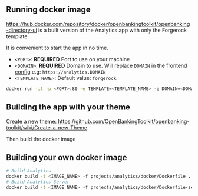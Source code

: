 ## Running docker image

<https://hub.docker.com/repository/docker/openbankingtoolkit/openbanking-directory-ui> is a built version of the Analytics app with only the Forgerock template.

It is convenient to start the app in no time.

- `<PORT>`: **REQUIRED** Port to use on your machine
- `<DOMAIN>`: **REQUIRED** Domain to use. Will replace `DOMAIN` in the frontend [config](./forgerock-openbanking-ui/projects/directory/docker/deployment-settings.js) e.g: `https://analytics.DOMAIN`
- `<TEMPLATE_NAME>`: Default value: `forgerock`.

```bash
docker run -it -p <PORT>:80 -e TEMPLATE=<TEMPLATE_NAME> -e DOMAIN=<DOMAIN> openbankingtoolkit/openbanking-directory-ui
```

## Building the app with your theme

Create a new theme: <https://github.com/OpenBankingToolkit/openbanking-toolkit/wiki/Create-a-new-Theme>

Then build the docker image

## Building your own docker image

```bash
# Build Analytics
docker build -t <IMAGE_NAME> -f projects/analytics/docker/Dockerfile .
# Build Analytics Server
docker build -t <IMAGE_NAME> -f projects/analytics/docker/Dockerfile-server .
```
